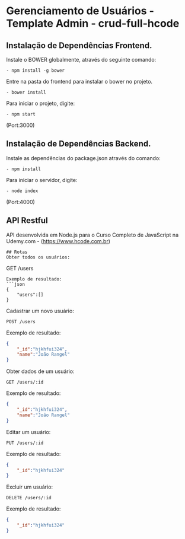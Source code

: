 # Gerenciamento de Usuários - Template Admin - crud-full-hcode

## Instalação de Dependências Frontend.

Instale o BOWER globalmente, através do seguinte comando: 
```
- npm install -g bower
```

Entre na pasta do frontend para instalar o bower no projeto. 
```
- bower install 
```

Para iniciar o projeto, digite:
```
- npm start 
```

(Port:3000)

## Instalação de Dependências Backend.

Instale as dependências do package.json através do comando:
```
- npm install
```

Para iniciar o servidor, digite: 
```
- node index 
```

(Port:4000)

## API Restful 

API desenvolvida em Node.js para o Curso Completo de JavaScript na Udemy.com - (https://www.hcode.com.br)

```
## Rotas
Obter todos os usuários:
```
GET /users
```
Exemplo de resultado:
```json
{
    "users":[]
}
```

Cadastrar um novo usuário:
```
POST /users
```
Exemplo de resultado:
```json
{
    "_id":"hjkhfui324",
    "name":"João Rangel"
}
```

Obter dados de um usuário:
```
GET /users/:id
```
Exemplo de resultado:
```json
{
    "_id":"hjkhfui324",
    "name":"João Rangel"
}
```

Editar um usuário:
```
PUT /users/:id
```
Exemplo de resultado:
```json
{
    "_id":"hjkhfui324"
}
```

Excluir um usuário:
```
DELETE /users/:id
```
Exemplo de resultado:
```json
{
    "_id":"hjkhfui324"
}
```